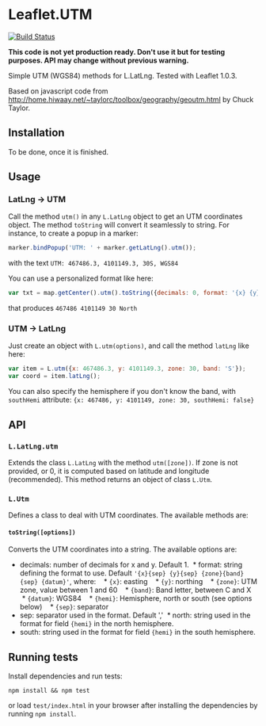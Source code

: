 # Leaflet.UTM
[![Build Status](https://travis-ci.org/jjimenezshaw/Leaflet.UTM.png)](https://travis-ci.org/jjimenezshaw/Leaflet.UTM)

**This code is not yet production ready.
Don't use it but for testing purposes.
API may change without previous warning.**

Simple UTM (WGS84) methods for L.LatLng. Tested with Leaflet 1.0.3.

Based on javascript code from http://home.hiwaay.net/~taylorc/toolbox/geography/geoutm.html by Chuck Taylor.

## Installation
To be done, once it is finished.

## Usage
### LatLng -> UTM
Call the method `utm()` in any `L.LatLng` object to get an UTM coordinates object. The method `toString` will convert it seamlessly to string. For instance, to create a popup in a marker:
```JavaScript
marker.bindPopup('UTM: ' + marker.getLatLng().utm());
```
with the text `UTM: 467486.3, 4101149.3, 30S, WGS84`

You can use a personalized format like here:
```JavaScript
var txt = map.getCenter().utm().toString({decimals: 0, format: '{x} {y} {zone} {hemi}'});
```
that produces `467486 4101149 30 North`

### UTM -> LatLng
Just create an object with `L.utm(options)`, and call the method `latLng` like here:
```JavaScript
var item = L.utm({x: 467486.3, y: 4101149.3, zone: 30, band: 'S'});
var coord = item.latLng();
```
You can also specify the hemisphere if you don't know the band, with `southHemi` attribute: `{x: 467486, y: 4101149, zone: 30, southHemi: false}`

## API
### `L.LatLng.utm`
Extends the class `L.LatLng` with the method `utm([zone])`. If zone is not provided, or 0, it is computed based on latitude and longitude (recommended). This method returns an object of class `L.Utm`.
### `L.Utm`
Defines a class to deal with UTM coordinates. The available methods are:
#### `toString([options])`
Converts the UTM coordinates into a string. The available options are:
  * decimals: number of decimals for x and y. Default 1.
  * format: string defining the format to use. Default `'{x}{sep} {y}{sep} {zone}{band}{sep} {datum}'`, where:
    * `{x}`: easting
    * `{y}`: northing
    * `{zone}`: UTM zone, value between 1 and 60
    * `{band}`: Band letter, between C and X
    * `{datum}`: WGS84
    * `{hemi}`: Hemisphere, north or south (see options below)
    * `{sep}`: separator
  * sep: separator used in the format. Default ','
  * north: string used in the format for field `{hemi}` in the north hemisphere.
  * south: string used in the format for field `{hemi}` in the south hemisphere.

## Running tests
Install dependencies and run tests:
```
npm install && npm test
```
or load `test/index.html` in your browser after installing the dependencies by running `npm install`.
